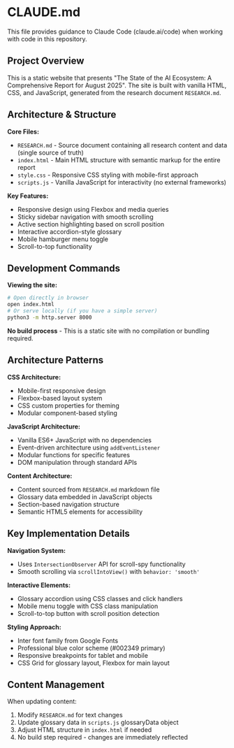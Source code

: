 # CLAUDE.md

This file provides guidance to Claude Code (claude.ai/code) when working with code in this repository.

## Project Overview

This is a static website that presents "The State of the AI Ecosystem: A Comprehensive Report for August 2025". The site is built with vanilla HTML, CSS, and JavaScript, generated from the research document `RESEARCH.md`.

## Architecture & Structure

**Core Files:**
- `RESEARCH.md` - Source document containing all research content and data (single source of truth)
- `index.html` - Main HTML structure with semantic markup for the entire report
- `style.css` - Responsive CSS styling with mobile-first approach
- `scripts.js` - Vanilla JavaScript for interactivity (no external frameworks)

**Key Features:**
- Responsive design using Flexbox and media queries
- Sticky sidebar navigation with smooth scrolling
- Active section highlighting based on scroll position
- Interactive accordion-style glossary
- Mobile hamburger menu toggle
- Scroll-to-top functionality

## Development Commands

**Viewing the site:**
```bash
# Open directly in browser
open index.html
# Or serve locally (if you have a simple server)
python3 -m http.server 8000
```

**No build process** - This is a static site with no compilation or bundling required.

## Architecture Patterns

**CSS Architecture:**
- Mobile-first responsive design
- Flexbox-based layout system
- CSS custom properties for theming
- Modular component-based styling

**JavaScript Architecture:**
- Vanilla ES6+ JavaScript with no dependencies
- Event-driven architecture using `addEventListener`
- Modular functions for specific features
- DOM manipulation through standard APIs

**Content Architecture:**
- Content sourced from `RESEARCH.md` markdown file
- Glossary data embedded in JavaScript objects
- Section-based navigation structure
- Semantic HTML5 elements for accessibility

## Key Implementation Details

**Navigation System:**
- Uses `IntersectionObserver` API for scroll-spy functionality
- Smooth scrolling via `scrollIntoView()` with `behavior: 'smooth'`

**Interactive Elements:**
- Glossary accordion using CSS classes and click handlers
- Mobile menu toggle with CSS class manipulation
- Scroll-to-top button with scroll position detection

**Styling Approach:**
- Inter font family from Google Fonts
- Professional blue color scheme (#002349 primary)
- Responsive breakpoints for tablet and mobile
- CSS Grid for glossary layout, Flexbox for main layout

## Content Management

When updating content:
1. Modify `RESEARCH.md` for text changes
2. Update glossary data in `scripts.js` glossaryData object
3. Adjust HTML structure in `index.html` if needed
4. No build step required - changes are immediately reflected